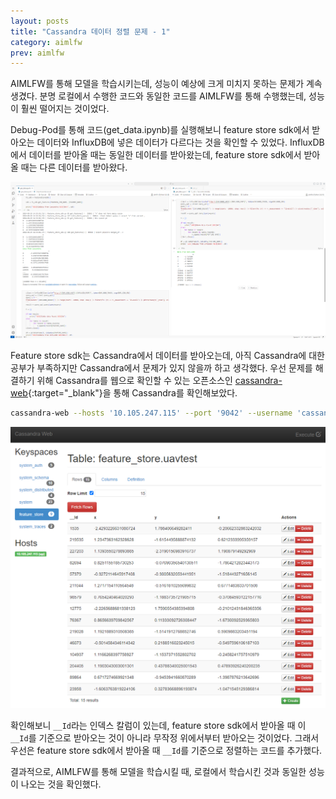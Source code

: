 ```yaml
---
layout: posts
title: "Cassandra 데이터 정렬 문제 - 1"
category: aimlfw
prev: aimlfw
---
```



AIMLFW를 통해 모델을 학습시키는데, 성능이 예상에 크게 미치지 못하는 문제가 계속 생겼다. 분명 로컬에서 수행한 코드와 동일한 코드를 AIMLFW를 통해 수행했는데, 성능이 훨씬 떨어지는 것이었다.

Debug-Pod를 통해 코드(get_data.ipynb)를 실행해보니 feature store sdk에서 받아오는 데이터와 InfluxDB에 넣은 데이터가 다르다는 것을 확인할 수 있었다. InfluxDB에서 데이터를 받아올 때는 동일한 데이터를 받아왔는데, feature store sdk에서 받아올 때는 다른 데이터를 받아왔다.

<img class="modal" src="/_pages/projects/aimlfw/images/8-1.png" alt=""/>

Feature store sdk는 Cassandra에서 데이터를 받아오는데, 아직 Cassandra에 대한 공부가 부족하지만 Cassandra에서 문제가 있지 않을까 하고 생각했다. 우선 문제를 해결하기 위해 Cassandra를 웹으로 확인할 수 있는 오픈소스인 [cassandra-web](https://github.com/orzhaha/cassandra-web){:target="_blank"}을 통해 Cassandra를 확인해보았다.

```bash
cassandra-web --hosts '10.105.247.115' --port '9042' --username 'cassandra' --password 'OOcrm4pqFi'
```

<img class="modal img_small" src="/_pages/projects/aimlfw/images/8-2.png" alt=""/>

확인해보니 `__Id`라는 인덱스 칼럼이 있는데, feature store sdk에서 받아올 때 이 `__Id`를 기준으로 받아오는 것이 아니라 무작정 위에서부터 받아오는 것이었다. 그래서 우선은 feature store sdk에서 받아올 때 `__Id`를 기준으로 정렬하는 코드를 추가했다.

결과적으로, AIMLFW를 통해 모델을 학습시킬 때, 로컬에서 학습시킨 것과 동일한 성능이 나오는 것을 확인했다.
